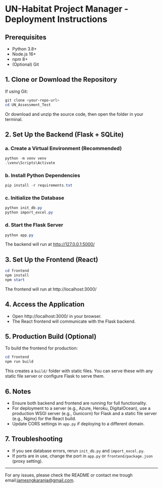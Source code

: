 # UN-Habitat Project Manager - Deployment Instructions

## Prerequisites
- Python 3.8+
- Node.js 16+
- npm 8+
- (Optional) Git

## 1. Clone or Download the Repository
If using Git:
```powershell
git clone <your-repo-url>
cd UN_Assessment_Test
```
Or download and unzip the source code, then open the folder in your terminal.

## 2. Set Up the Backend (Flask + SQLite)

### a. Create a Virtual Environment (Recommended)
```powershell
python -m venv venv
.\venv\Scripts\Activate
```

### b. Install Python Dependencies
```powershell
pip install -r requirements.txt
```

### c. Initialize the Database
```powershell
python init_db.py
python import_excel.py
```

### d. Start the Flask Server
```powershell
python app.py
```
The backend will run at http://127.0.0.1:5000/

## 3. Set Up the Frontend (React)
```powershell
cd frontend
npm install
npm start
```
The frontend will run at http://localhost:3000/

## 4. Access the Application
- Open http://localhost:3000/ in your browser.
- The React frontend will communicate with the Flask backend.

## 5. Production Build (Optional)
To build the frontend for production:
```powershell
cd frontend
npm run build
```
This creates a `build/` folder with static files. You can serve these with any static file server or configure Flask to serve them.

## 6. Notes
- Ensure both backend and frontend are running for full functionality.
- For deployment to a server (e.g., Azure, Heroku, DigitalOcean), use a production WSGI server (e.g., Gunicorn) for Flask and a static file server (e.g., Nginx) for the React build.
- Update CORS settings in `app.py` if deploying to a different domain.

## 7. Troubleshooting
- If you see database errors, rerun `init_db.py` and `import_excel.py`.
- If ports are in use, change the port in `app.py` or `frontend/package.json` (proxy setting).

---

For any issues, please check the README or contact me trough email:jamesngkaranja@gmail.com.
